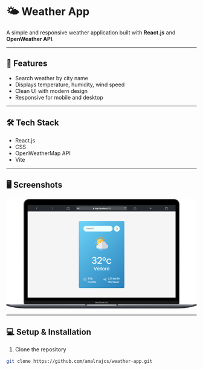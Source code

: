 # 🌤️ Weather App

A simple and responsive weather application built with **React.js** and **OpenWeather API**.

---

## 🚀 Features
- Search weather by city name
- Displays temperature, humidity, wind speed
- Clean UI with modern design
- Responsive for mobile and desktop

---

## 🛠️ Tech Stack
- React.js
- CSS 
- OpenWeatherMap API
- Vite

----

## 🖥️ Screenshots
![Weather App Screenshot](./src/assets/Screenshot.png)

---

## 💻 Setup & Installation

1. Clone the repository
```bash
git clone https://github.com/amalrajcs/weather-app.git 
